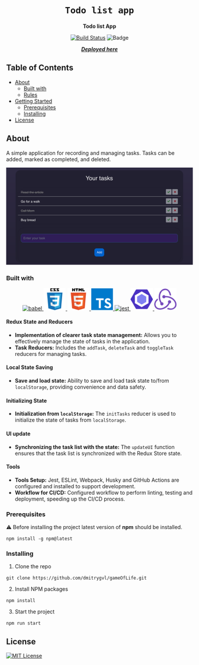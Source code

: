 <div align="center">
  <h1><code>Todo list app</code></h1>

<strong>Todo list App</strong>

  <p>
  <a href=""><img src="https://img.shields.io/azure-devops/build/rustwasm/gloo/6.svg?style=flat-square" alt="Build Status" /></a>
    <img alt="Badge" src="https://github.com/dmitrygvl/gameOfLife/actions/workflows/sanity-check.yml/badge.svg" />
  </p>

_**[Deployed here](https://dmitrygvl.github.io/toDoListApp/)**_

## </div>

## Table of Contents

- [About](#about)
  - [Built with](#built-with)
  - [Rules](#rules)
- [Getting Started](#getting-started)
  - [Prerequisites](#prerequisites)
  - [Installing](#installing)
- [License](#license)

## About <a name="about"></a>

A simple application for recording and managing tasks. Tasks can be added, marked as completed, and deleted.

<div align="center">
  <img alt="Todo app preview" src="./src/assets/img/preview.png">
</div>

### Built with <a name="built-with"></a>

<p align="center"><a href="https://babeljs.io/" target="_blank">
  <img src="https://www.vectorlogo.zone/logos/babeljs/babeljs-icon.svg" alt="babel" width="60" height="60"/> </a> <a href="https://www.w3schools.com/css/" target="_blank"> 
  <img src="https://raw.githubusercontent.com/devicons/devicon/master/icons/css3/css3-original-wordmark.svg" alt="css3" width="60" height="60"/> </a> <a href="https://git-scm.com/" target="_blank"> 
  <img src="https://raw.githubusercontent.com/devicons/devicon/master/icons/html5/html5-original-wordmark.svg" alt="html5" width="60" height="60"/> </a> <a href="https://www.typescriptlang.org/" target="_blank"> 
  <img src="https://raw.githubusercontent.com/devicons/devicon/master/icons/typescript/typescript-original.svg" alt="typescript" width="60" height="60"/> </a> <a href="https://jestjs.io" target="_blank"> 
  <img src="https://www.vectorlogo.zone/logos/jestjsio/jestjsio-icon.svg" alt="jest" width="60" height="60"/> </a> <a href="https://eslint.org/" target="_blank"> 
  <img src="https://raw.githubusercontent.com/devicons/devicon/master/icons/eslint/eslint-original.svg" alt="eslint" width="60" height="60"/> </a>
  <a href="https://redux.js.org" target="_blank"> 
  <img src="https://raw.githubusercontent.com/devicons/devicon/master/icons/redux/redux-original.svg" alt="redux" width="60" height="60"/> </a>
</p>

#### Redux State and Reducers

- **Implementation of clearer task state management:** Allows you to effectively manage the state of tasks in the application.
- **Task Reducers:** Includes the `addTask`, `deleteTask` and `toggleTask` reducers for managing tasks.

#### Local State Saving

- **Save and load state:** Ability to save and load task state to/from `localStorage`, providing convenience and data safety.

#### Initializing State

- **Initialization from `localStorage`:** The `initTasks` reducer is used to initialize the state of tasks from `localStorage`.

#### UI update

- **Synchronizing the task list with the state:** The `updateUI` function ensures that the task list is synchronized with the Redux Store state.

#### Tools

- **Tools Setup:** Jest, ESLint, Webpack, Husky and GitHub Actions are configured and installed to support development.
- **Workflow for CI/CD:** Configured workflow to perform linting, testing and deployment, speeding up the CI/CD process.

### Prerequisites <a name="prerequisites"></a>

:warning: Before installing the project latest version of **npm** should be installed.

```
npm install -g npm@latest
```

### Installing <a name="installing"></a>

1. Clone the repo

```
git clone https://github.com/dmitrygvl/gameOfLife.git
```

2. Install NPM packages

```
npm install
```

3. Start the project

```
npm run start
```

## License <a name="license"></a>

[![MIT License][license-shield]][license-url]

[license-url]: https://github.com/othneildrew/Best-README-Template/blob/master/LICENSE.txt
[license-shield]: https://img.shields.io/github/license/othneildrew/Best-README-Template.svg?style=for-the-badge
